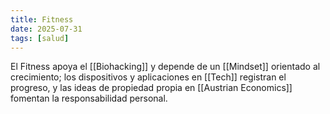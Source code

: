```yaml
---
title: Fitness
date: 2025-07-31
tags: [salud]
---
```


El Fitness apoya el [[Biohacking]] y depende de un [[Mindset]] orientado al crecimiento; los dispositivos y aplicaciones en [[Tech]] registran el progreso, y las ideas de propiedad propia en [[Austrian Economics]] fomentan la responsabilidad personal.
